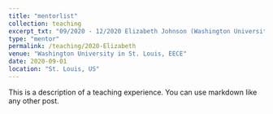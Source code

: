 ```yaml
---
title: "mentorlist"
collection: teaching
excerpt_txt: "09/2020 - 12/2020 Elizabeth Johnson (Washington University in St. Louis)"
type: "mentor"
permalink: /teaching/2020-Elizabeth
venue: "Washington University in St. Louis, EECE"
date: 2020-09-01
location: "St. Louis, US"
---
```

This is a description of a teaching experience. You can use markdown like any other post.
